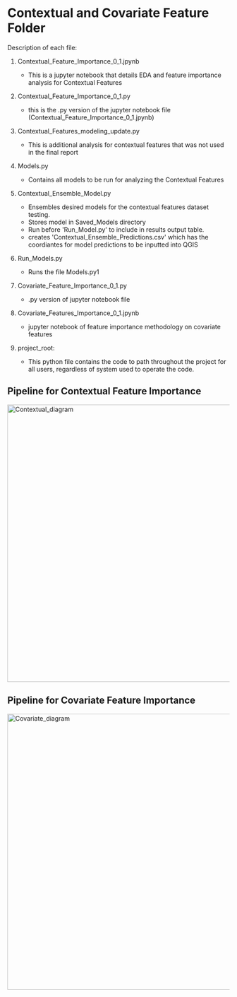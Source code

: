 # Contextual and Covariate Feature Folder

Description of each file:
  1. Contextual_Feature_Importance_0_1.jpynb
      
      * This is a jupyter notebook that details EDA and feature importance analysis for Contextual Features

  2. Contextual_Feature_Importance_0_1.py
      * this is the .py version of the jupyter notebook file (Contextual_Feature_Importance_0_1.jpynb)

  3. Contextual_Features_modeling_update.py
    
      * This is additional analysis for contextual features that was not used in the final report
    
  4. Models.py
    
      * Contains all models to be run for analyzing the Contextual Features
    
  5. Contextual_Ensemble_Model.py

      * Ensembles desired models for the contextual features dataset testing.
      * Stores model in Saved_Models directory 
      * Run before 'Run_Model.py' to include in results output table.
      * creates 'Contextual_Ensemble_Predictions.csv' which has the coordiantes for model predictions to be inputted into QGIS
    
  6. Run_Models.py
   
      * Runs the file Models.py1
     
  7. Covariate_Feature_Importance_0_1.py
     
     * .py version of jupyter notebook file

  8. Covariate_Features_Importance_0_1.jpynb
     
     * jupyter notebook of feature importance methodology on covariate features
     
9.  project_root:
     * This python file contains the code to path throughout the project for all users, regardless of system used to operate the code.


## Pipeline for Contextual Feature Importance
<img width="628" alt="Contextual_diagram" src="https://user-images.githubusercontent.com/60163434/165119981-01fb84d6-42ea-40fc-b147-c45991ae2185.png">

## Pipeline for Covariate Feature Importance
<img width="625" alt="Covariate_diagram" src="https://user-images.githubusercontent.com/60163434/165120931-8a15a858-6812-43e5-9eb5-3d12d6ef5442.png">



